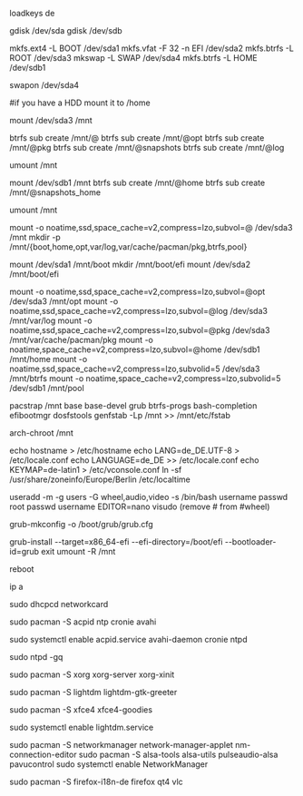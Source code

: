 loadkeys de

gdisk /dev/sda
gdisk /dev/sdb

mkfs.ext4 -L BOOT /dev/sda1
mkfs.vfat -F 32 -n EFI /dev/sda2
mkfs.btrfs -L ROOT /dev/sda3
mkswap -L SWAP /dev/sda4
mkfs.btrfs -L HOME /dev/sdb1

swapon /dev/sda4

#if you have a HDD mount it to /home

mount /dev/sda3 /mnt

btrfs sub create /mnt/@
btrfs sub create /mnt/@opt
btrfs sub create /mnt/@pkg
btrfs sub create /mnt/@snapshots
btrfs sub create /mnt/@log

umount /mnt

mount /dev/sdb1 /mnt
btrfs sub create /mnt/@home
btrfs sub create /mnt/@snapshots_home

umount /mnt

mount -o noatime,ssd,space_cache=v2,compress=lzo,subvol=@ /dev/sda3 /mnt
mkdir -p /mnt/{boot,home,opt,var/log,var/cache/pacman/pkg,btrfs,pool}

mount /dev/sda1 /mnt/boot
mkdir /mnt/boot/efi
mount /dev/sda2 /mnt/boot/efi

mount -o noatime,ssd,space_cache=v2,compress=lzo,subvol=@opt /dev/sda3 /mnt/opt
mount -o noatime,ssd,space_cache=v2,compress=lzo,subvol=@log /dev/sda3 /mnt/var/log
mount -o noatime,ssd,space_cache=v2,compress=lzo,subvol=@pkg /dev/sda3 /mnt/var/cache/pacman/pkg
mount -o noatime,space_cache=v2,compress=lzo,subvol=@home /dev/sdb1 /mnt/home
mount -o noatime,ssd,space_cache=v2,compress=lzo,subvolid=5 /dev/sda3 /mnt/btrfs
mount -o noatime,space_cache=v2,compress=lzo,subvolid=5 /dev/sdb1 /mnt/pool

pacstrap /mnt base base-devel grub btrfs-progs bash-completion efibootmgr dosfstools
genfstab -Lp /mnt >> /mnt/etc/fstab

arch-chroot /mnt

echo hostname > /etc/hostname
echo LANG=de_DE.UTF-8 > /etc/locale.conf
echo LANGUAGE=de_DE >> /etc/locale.conf
echo KEYMAP=de-latin1 > /etc/vconsole.conf
ln -sf /usr/share/zoneinfo/Europe/Berlin /etc/localtime

useradd -m -g users -G wheel,audio,video -s /bin/bash username
passwd root
passwd username
EDITOR=nano visudo (remove # from #wheel)

grub-mkconfig -o /boot/grub/grub.cfg

grub-install --target=x86_64-efi --efi-directory=/boot/efi --bootloader-id=grub
exit
umount -R /mnt

reboot

ip a

sudo dhcpcd networkcard

sudo pacman -S acpid ntp cronie avahi

sudo systemctl enable acpid.service avahi-daemon cronie ntpd

sudo ntpd -gq

sudo pacman -S xorg xorg-server xorg-xinit

sudo pacman -S lightdm lightdm-gtk-greeter

sudo pacman -S xfce4 xfce4-goodies

sudo systemctl enable lightdm.service


sudo pacman -S networkmanager network-manager-applet nm-connection-editor
sudo pacman -S alsa-tools alsa-utils pulseaudio-alsa pavucontrol
sudo systemctl enable NetworkManager

sudo pacman -S firefox-i18n-de firefox qt4 vlc
